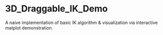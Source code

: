 # 3D_Draggable_IK_Demo
A naive implementation of basic IK algorithm &amp; visualization via interactive matplot demonstration.
